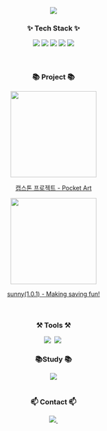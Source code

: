 <!--타이틀 부분-->
<div align="center">
 <img src="https://capsule-render.vercel.app/api?type=venom&color=0:87CEEB,100:87CEEB&height=300&section=header&text=Yerim's%20Github&fontSize=90&fontColor=000000" />
</div>


<!--내용 부분-->
<h3 align="center">✨ Tech Stack ✨</h3>
<div align="center">
  <img src="https://img.shields.io/badge/JAVA-007396?style=for-the-badge&logo=java&logoColor=white">
  <img src="https://img.shields.io/badge/github-181717?style=for-the-badge&logo=github&logoColor=white">
  <img src="https://img.shields.io/badge/aws-232F3E?style=for-the-badge&logo=aws&logoColor=white">
  <img src="https://img.shields.io/badge/mysql-4479A1.svg?style=for-the-badge&logo=mysql&logoColor=white">
  <img src="https://img.shields.io/badge/redis-%23DD0031.svg?style=for-the-badge&logo=redis&logoColor=white">
</div>

<br>

<br>

<h3 align="center">📚 Project 📚</h3>
<div align="center">
  <a href="https://yerim110324.atlassian.net/l/cp/vNQYg0hY" target="_blank">
  <img src="https://github.com/Eom-Ye-rim/Eom-Ye-rim/assets/78583768/e6422103-2f99-40dd-af36-dd73a03f640b width="200" height="200">
  <p>캡스톤 프로젝트 - Pocket Art </p>
  </a>

  <a href="https://github.com/SUNNY-PJ" target="_blank">
    <img src="https://github.com/Eom-Ye-rim/Eom-Ye-rim/assets/78583768/514df46c-de9a-4783-b063-7af811e3164d" width="200" height="200">
    <p>sunny(1.0.1) - Making saving fun!</p>
  </a>
</div>
<br>

<h3 align="center"> ⚒️ Tools ⚒️ </h3>
<div align="center">
  <img src="https://img.shields.io/badge/IntelliJIDEA-000000.svg?style=for-the-badge&logo=intellij-idea&logoColor=white" />&nbsp
  <img src="https://img.shields.io/badge/VS%20Code%20Insiders-35b393.svg?style=for-the-badge&logo=visual-studio-code&logoColor=white"/>&nbsp
</div>

<h3 align="center"> 📚Study 📚 </h3>
<div align="center">
  <a href="https://rimstudy.notion.site/8f2ed4cc3cb9418d811e6f009a5a4ff1?pvs=4" target="_blank">
    <img src="https://img.shields.io/badge/Notion-%23000000.svg?style=for-the-badge&logo=notion&logoColor=white" />
  </a>
</div>
<br>

<h3 align="center">📫 Contact 📫</h3>
<div align="center">
  <a href="yerim110324@gmail.com">
    <img
      src="https://img.shields.io/badge/yerim110324@gmail.com-D14836?style=for-the-badge&logo=gmail&logoColor=white"/>&nbsp
  </a>
</div>

